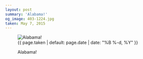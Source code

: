 ```yaml
---
layout: post
summary: 'Alabama!'
og_image: 403-1224.jpg
taken: May 7, 2015
---
```


<figure class="post" data-src="{{ site.assets_url }}/{{ page.og_image }}">
<img alt="Alabama!" sizes="(min-width: 700px) 50vw, calc(100vw - 2rem)" src="{{ site.assets_url }}/403-612.jpg" srcset="{{ site.assets_url }}/403-1224.jpg 1224w, {{ site.assets_url }}/403-918.jpg 918w, {{ site.assets_url }}/403-612.jpg 612w, {{ site.assets_url }}/403-306.jpg 306w"/>
<figcaption>
<time>{{ page.taken | default: page.date | date: "%B %-d, %Y" }}</time>
<p>Alabama!</p>
</figcaption>
</figure>
